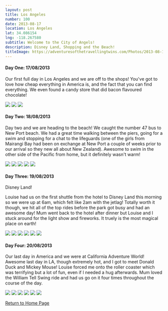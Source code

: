 ```yaml
---
layout: post
title: Los Angeles
number: 100
date: 2013-08-17
location: Los Angeles
lat: 34.086154
lng: -118.267580
subtitle: Welcome to the City of Angels!
description: Disney Land, Shopping and the Beach!
titleImage: https://adventuresofthetravellingtwins.com/Photos/2013-08-19-LA/IMG_3548.JPG
---
```


<h4>Day One: 17/08/2013</h4>

Our first full day in Los Angeles and we are off to the shops! You've got to love how cheap everything in America is, and the fact that you can find everything. We even found a candy store that did bacon flavoured chocolate!

<img src="https://adventuresofthetravellingtwins.com/Photos/2013-08-19-LA/P1000809.JPG" class="image1">
<img src="https://adventuresofthetravellingtwins.com/Photos/2013-08-19-LA/P1000810.JPG" class="image1">
<img src="https://adventuresofthetravellingtwins.com/Photos/2013-08-19-LA/P1000812.JPG" class="image1">

<h4>Day Two: 18/08/2013</h4>

Day two and we are heading to the beach! We caught the number 47 bus to New Port beach. We had a great time walking between the piers, going for a swim and stopping for a chat to the lifeguards (one of the girls from Mairangi Bay had been on exchange at New Port a couple of weeks prior to our arrival so they new all about New Zealand). Awesome to swim in the other side of the Pacific from home, but it definitely wasn't warm!

<img src="https://adventuresofthetravellingtwins.com/Photos/2013-08-19-LA/P1000820.JPG" class="image1">
<img src="https://adventuresofthetravellingtwins.com/Photos/2013-08-19-LA/P1000832.JPG" class="image1">
<img src="https://adventuresofthetravellingtwins.com/Photos/2013-08-19-LA/P1000833.JPG" class="image1">
<img src="https://adventuresofthetravellingtwins.com/Photos/2013-08-19-LA/IMG_3534.JPG" class="image1">
<img src="https://adventuresofthetravellingtwins.com/Photos/2013-08-19-LA/IMG_3549.JPG" class="image1">

<h4>Day Three: 19/08/2013</h4>

Disney Land!

Louise had us on the first shuttle from the hotel to Disney Land this morning so we were up at 6am, which felt like 2am with the jetlag!
Totally worth it though, we hit all of the top rides before the park got busy and had an awesome day! Mum went back to the hotel after dinner but Louise and I stuck around for the light show and fireworks. 
It truely is the most magical place on earth!

<img src="https://adventuresofthetravellingtwins.com/Photos/2013-08-19-LA/IMG_3722.JPG" class="image1">
<img src="https://adventuresofthetravellingtwins.com/Photos/2013-08-19-LA/IMG_3716.JPG" class="image1">
<img src="https://adventuresofthetravellingtwins.com/Photos/2013-08-19-LA/IMG_3589.JPG" class="image1">
<img src="https://adventuresofthetravellingtwins.com/Photos/2013-08-19-LA/IMG_3588.JPG" class="image1">
<img src="https://adventuresofthetravellingtwins.com/Photos/2013-08-19-LA/IMG_3741.JPG" class="image1">
<img src="https://adventuresofthetravellingtwins.com/Photos/2013-08-19-LA/IMG_3726.JPG" class="image1">

<h4>Day Four: 20/08/2013</h4>

Our last day in America and we were at California Adventure World! 
Awesome last day in LA, though extremely hot, and I got to meet Donald Duck and Mickey Mouse! Louise forced me onto the roller coaster which was terrifying but a lot of fun, even if I needed a hug afterwards.
Mum loved the William Tell Swing ride and had us go on it four times throughout the course of the day.

<img src="https://adventuresofthetravellingtwins.com/Photos/2013-08-19-LA/IMG_3780.JPG" class="image1">
<img src="https://adventuresofthetravellingtwins.com/Photos/2013-08-19-LA/IMG_3787.JPG" class="image1">
<img src="https://adventuresofthetravellingtwins.com/Photos/2013-08-19-LA/IMG_3771.JPG" class="image1">
<img src="https://adventuresofthetravellingtwins.com/Photos/2013-08-19-LA/IMG_3774.JPG" class="image1">
<img src="https://adventuresofthetravellingtwins.com/Photos/2013-08-19-LA/IMG_3778.JPG" class="image1">
<img src="https://adventuresofthetravellingtwins.com/Photos/2013-08-19-LA/IMG_3800.JPG" class="image1">

<a href="https://adventuresofthetravellingtwins.com/">Return to Home Page</a>

